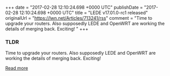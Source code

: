 +++
date = "2017-02-28 12:10:24.698 +0000 UTC"
publishDate = "2017-02-28 12:10:24.698 +0000 UTC"
title = "LEDE v17.01.0-rc1 released"
originalUrl = "https://lwn.net/Articles/713241/rss"
comment = "Time to upgrade your routers. Also supposedly LEDE and OpenWRT are working the details of merging back. Exciting! "
+++

### TLDR

Time to upgrade your routers. Also supposedly LEDE and OpenWRT are working the details of merging back. Exciting!

[Read more](https://lwn.net/Articles/713241/rss)

